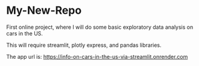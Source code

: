 # My-New-Repo

First online project, where I will do some basic exploratory data analysis on cars in the US.

This will require streamlit, plotly express, and pandas libraries.

The app url is: https://info-on-cars-in-the-us-via-streamlit.onrender.com
